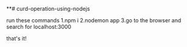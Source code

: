**﻿# curd-operation-using-nodejs

run these commands
1.npm i
2.nodemon app
3.go to the browser and search for localhost:3000

that's it!
